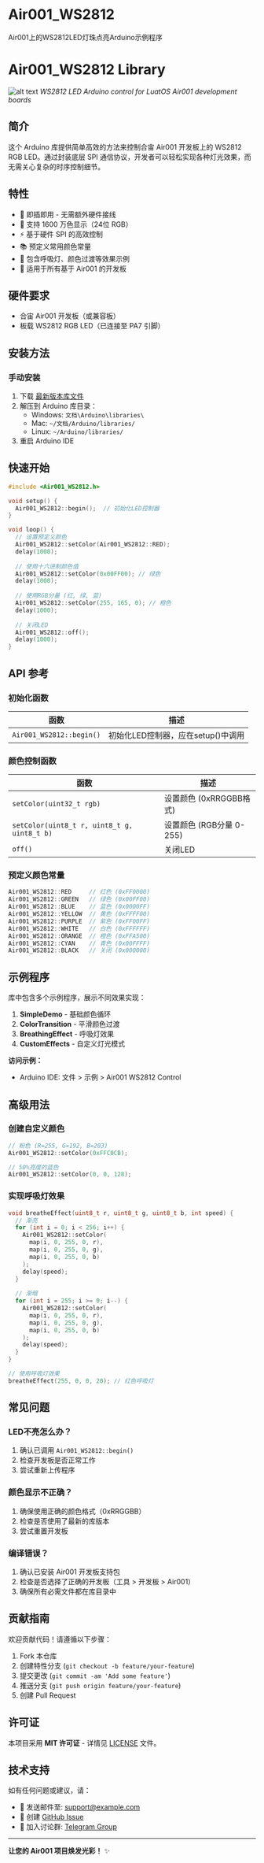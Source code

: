 # Air001_WS2812
Air001上的WS2812LED灯珠点亮Arduino示例程序


# Air001_WS2812 Library
![alt text](image.png)
*WS2812 LED Arduino control for LuatOS Air001 development boards*

## 简介

这个 Arduino 库提供简单高效的方法来控制合宙 Air001 开发板上的 WS2812 RGB LED。通过封装底层 SPI 通信协议，开发者可以轻松实现各种灯光效果，而无需关心复杂的时序控制细节。

## 特性

- 🚀 即插即用 - 无需额外硬件接线
- 🎨 支持 1600 万色显示（24位 RGB）
- ⚡ 基于硬件 SPI 的高效控制
- 📚 预定义常用颜色常量
- 🌈 包含呼吸灯、颜色过渡等效果示例
- 🔧 适用于所有基于 Air001 的开发板

## 硬件要求

- 合宙 Air001 开发板（或兼容板）
- 板载 WS2812 RGB LED（已连接至 PA7 引脚）

## 安装方法

### 手动安装

1. 下载 [最新版本库文件](https://github.com/zhaochenghua/Air001_WS2812)
2. 解压到 Arduino 库目录：
   - Windows: `文档\Arduino\libraries\`
   - Mac: `~/文档/Arduino/libraries/`
   - Linux: `~/Arduino/libraries/`
3. 重启 Arduino IDE

## 快速开始

```cpp
#include <Air001_WS2812.h>

void setup() {
  Air001_WS2812::begin();  // 初始化LED控制器
}

void loop() {
  // 设置预定义颜色
  Air001_WS2812::setColor(Air001_WS2812::RED);
  delay(1000);
  
  // 使用十六进制颜色值
  Air001_WS2812::setColor(0x00FF00); // 绿色
  delay(1000);
  
  // 使用RGB分量 (红, 绿, 蓝)
  Air001_WS2812::setColor(255, 165, 0); // 橙色
  delay(1000);
  
  // 关闭LED
  Air001_WS2812::off();
  delay(1000);
}
```

## API 参考

### 初始化函数

| 函数 | 描述 |
|------|------|
| `Air001_WS2812::begin()` | 初始化LED控制器，应在setup()中调用 |

### 颜色控制函数

| 函数 | 描述 |
|------|------|
| `setColor(uint32_t rgb)` | 设置颜色 (0xRRGGBB格式) |
| `setColor(uint8_t r, uint8_t g, uint8_t b)` | 设置颜色 (RGB分量 0-255) |
| `off()` | 关闭LED |

### 预定义颜色常量

```cpp
Air001_WS2812::RED     // 红色 (0xFF0000)
Air001_WS2812::GREEN   // 绿色 (0x00FF00)
Air001_WS2812::BLUE    // 蓝色 (0x0000FF)
Air001_WS2812::YELLOW  // 黄色 (0xFFFF00)
Air001_WS2812::PURPLE  // 紫色 (0xFF00FF)
Air001_WS2812::WHITE   // 白色 (0xFFFFFF)
Air001_WS2812::ORANGE  // 橙色 (0xFFA500)
Air001_WS2812::CYAN    // 青色 (0x00FFFF)
Air001_WS2812::BLACK   // 关闭 (0x000000)
```

## 示例程序

库中包含多个示例程序，展示不同效果实现：

1. **SimpleDemo** - 基础颜色循环
2. **ColorTransition** - 平滑颜色过渡
3. **BreathingEffect** - 呼吸灯效果
4. **CustomEffects** - 自定义灯光模式

**访问示例：**
- Arduino IDE: 文件 > 示例 > Air001 WS2812 Control

## 高级用法

### 创建自定义颜色

```cpp
// 粉色 (R=255, G=192, B=203)
Air001_WS2812::setColor(0xFFC0CB);

// 50%亮度的蓝色
Air001_WS2812::setColor(0, 0, 128);
```

### 实现呼吸灯效果

```cpp
void breatheEffect(uint8_t r, uint8_t g, uint8_t b, int speed) {
  // 渐亮
  for (int i = 0; i < 256; i++) {
    Air001_WS2812::setColor(
      map(i, 0, 255, 0, r),
      map(i, 0, 255, 0, g),
      map(i, 0, 255, 0, b)
    );
    delay(speed);
  }
  
  // 渐暗
  for (int i = 255; i >= 0; i--) {
    Air001_WS2812::setColor(
      map(i, 0, 255, 0, r),
      map(i, 0, 255, 0, g),
      map(i, 0, 255, 0, b)
    );
    delay(speed);
  }
}

// 使用呼吸灯效果
breatheEffect(255, 0, 0, 20); // 红色呼吸灯
```

## 常见问题

### LED不亮怎么办？
1. 确认已调用 `Air001_WS2812::begin()` 
2. 检查开发板是否正常工作
3. 尝试重新上传程序

### 颜色显示不正确？
1. 确保使用正确的颜色格式（0xRRGGBB）
2. 检查是否使用了最新的库版本
3. 尝试重置开发板

### 编译错误？
1. 确认已安装 Air001 开发板支持包
2. 检查是否选择了正确的开发板（工具 > 开发板 > Air001）
3. 确保所有必需文件都在库目录中

## 贡献指南

欢迎贡献代码！请遵循以下步骤：
1. Fork 本仓库
2. 创建特性分支 (`git checkout -b feature/your-feature`)
3. 提交更改 (`git commit -am 'Add some feature'`)
4. 推送分支 (`git push origin feature/your-feature`)
5. 创建 Pull Request

## 许可证

本项目采用 **MIT 许可证** - 详情见 [LICENSE](LICENSE) 文件。

## 技术支持

如有任何问题或建议，请：
- 📧 发送邮件至: support@example.com
- 📝 创建 [GitHub Issue](https://github.com/yourusername/Air001_WS2812/issues)
- 💬 加入讨论群: [Telegram Group](https://t.me/air001_support)

---

**让您的 Air001 项目焕发光彩！** ✨